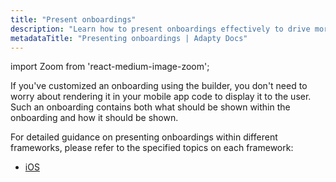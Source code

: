 ```yaml
---
title: "Present onboardings"
description: "Learn how to present onboardings effectively to drive more conversions."
metadataTitle: "Presenting onboardings | Adapty Docs"
---
```


import Zoom from 'react-medium-image-zoom';

If you've customized an onboarding using the builder, you don't need to worry about rendering it in your mobile app code to display it to the user. Such an onboarding contains both what should be shown within the onboarding and how it should be shown.

For detailed guidance on presenting onboardings within different frameworks, please refer to the specified topics on each framework:

- [iOS](ios-present-onboardings.md)